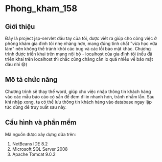 # Phong_kham_158

## Giới thiệu
Đây là project jsp-servlet đầu tay của tôi, được viết ra giúp cho công việc ở phòng khám gia đình tôi nhẹ nhàng hơn, mang đúng tình chất "vừa học vừa làm" nên không thể tránh khỏi các bug và các lỗi bảo mật khác. Chương trình được triển khai trên mạng nội bộ - localhost của gia đình tôi (nếu đã triển khai trên localhost thì chắc cũng chẳng cần lo quá nhiều về bảo mật đâu nhỉ :smile:)

## Mô tả chức năng
Chương trình sẽ thay thế word, giúp cho việc nhập thông tin khách hàng vào các mẫu báo cáo có sẵn để đem đi in nhanh hơn, tránh nhầm lẫn. Sau khi nhập xong, ta có thể lưu thông tin khách hàng vào database ngay lập tức dùng để truy xuất sau này.

## Cấu hình và phần mềm
Mã nguồn được xây dựng dữa trên:

1. NetBeans IDE 8.2
2. Microsoft SQL Server 2008
3. Apache Tomcat 9.0.2

